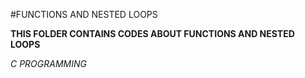 #FUNCTIONS AND NESTED LOOPS

**THIS FOLDER CONTAINS CODES ABOUT FUNCTIONS AND NESTED LOOPS**

*C PROGRAMMING*
